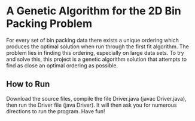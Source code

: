 # A Genetic Algorithm for the 2D Bin Packing Problem

For every set of bin packing data there exists a unique ordering which 
produces the optimal solution when run through the first fit algorithm.
The problem lies in finding this ordering, especially on large data sets.
To try and solve this, this project is a genetic algorithm solution that
attempts to find as close an optimal ordering as possible.

## How to Run

Download the source files, compile the file Driver.java (javac Driver.java), then run
the Driver file (java Driver). It will then ask you for numerous directions to run the
program. Have fun!
